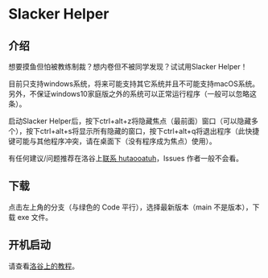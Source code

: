 # Slacker Helper

## 介绍

想要摸鱼但怕被教练制裁？想内卷但不被同学发现？试试用Slacker Helper！

目前只支持windows系统，将来可能支持其它系统并且不可能支持macOS系统。另外，不保证windows10家庭版之外的系统可以正常运行程序（一般可以忽略这条）。

启动Slacker Helper后，按下ctrl+alt+z将隐藏焦点（最前面）窗口（可以隐藏多个），按下ctrl+alt+s将显示所有隐藏的窗口，按下ctrl+alt+q将退出程序（此快捷键可能与其他程序冲突，请在桌面下（没有程序成为焦点）使用）。

有任何建议/问题推荐在洛谷上[联系 hutaooatuh](https://www.luogu.com.cn/chat?uid=942578)，Issues 作者一般不会看。

## 下载

点击左上角的分支（与绿色的 Code 平行），选择最新版本（main 不是版本），下载 exe 文件。

## 开机启动

请查看[洛谷上的教程](https://www.luogu.com.cn/paste/4vrbix83)。
